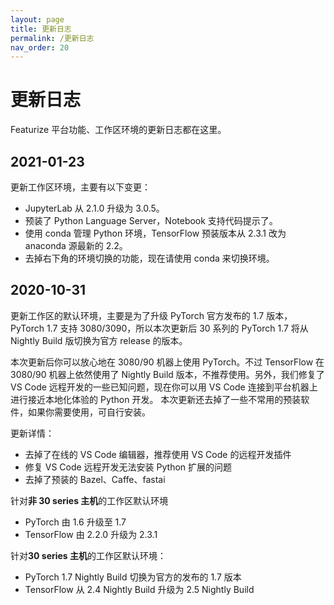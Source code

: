 ```yaml
---
layout: page
title: 更新日志
permalink: /更新日志
nav_order: 20
---
```


# 更新日志

Featurize 平台功能、工作区环境的更新日志都在这里。

## 2021-01-23

更新工作区环境，主要有以下变更：

* JupyterLab 从 2.1.0 升级为 3.0.5。
* 预装了 Python Language Server，Notebook 支持代码提示了。
* 使用 conda 管理 Python 环境，TensorFlow 预装版本从 2.3.1 改为 anaconda 源最新的 2.2。
* 去掉右下角的环境切换的功能，现在请使用 conda 来切换环境。


## 2020-10-31

更新工作区的默认环境，主要是为了升级 PyTorch 官方发布的 1.7 版本，PyTorch 1.7 支持 3080/3090，所以本次更新后 30 系列的 PyTorch 1.7 将从 Nightly Build 版切换为官方 release 的版本。

本次更新后你可以放心地在 3080/90 机器上使用 PyTorch。不过 TensorFlow 在 3080/90 机器上依然使用了 Nightly Build 版本，不推荐使用。另外，我们修复了 VS Code 远程开发的一些已知问题，现在你可以用 VS Code 连接到平台机器上进行接近本地化体验的 Python 开发。 本次更新还去掉了一些不常用的预装软件，如果你需要使用，可自行安装。

更新详情：

* 去掉了在线的 VS Code 编辑器，推荐使用 VS Code 的远程开发插件
* 修复 VS Code 远程开发无法安装 Python 扩展的问题
* 去掉了预装的 Bazel、Caffe、fastai

针对**非 30 series 主机**的工作区默认环境

* PyTorch 由 1.6 升级至 1.7
* TensorFlow 由 2.2.0 升级为 2.3.1

针对**30 series 主机**的工作区默认环境：

* PyTorch 1.7 Nightly Build 切换为官方的发布的 1.7 版本
* TensorFlow 从 2.4 Nightly Build 升级为 2.5 Nightly Build
